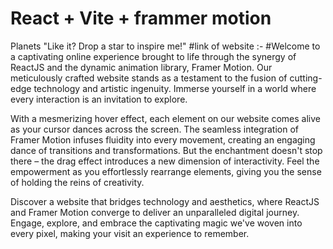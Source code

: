 # React + Vite + frammer motion
Planets "Like it? Drop a star to inspire me!"
#link of website :-
#Welcome to a captivating online experience brought to life through the synergy of ReactJS and the dynamic animation library, Framer Motion. Our meticulously crafted website stands as a testament to the fusion of cutting-edge technology and artistic ingenuity. Immerse yourself in a world where every interaction is an invitation to explore.

With a mesmerizing hover effect, each element on our website comes alive as your cursor dances across the screen. The seamless integration of Framer Motion infuses fluidity into every movement, creating an engaging dance of transitions and transformations. But the enchantment doesn't stop there – the drag effect introduces a new dimension of interactivity. Feel the empowerment as you effortlessly rearrange elements, giving you the sense of holding the reins of creativity.

Discover a website that bridges technology and aesthetics, where ReactJS and Framer Motion converge to deliver an unparalleled digital journey. Engage, explore, and embrace the captivating magic we've woven into every pixel, making your visit an experience to remember.

